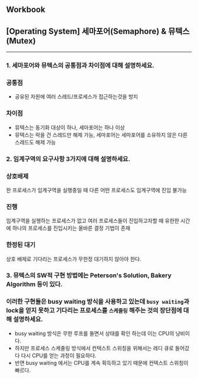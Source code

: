 ## Workbook
## [Operating System] 세마포어(Semaphore) & 뮤텍스(Mutex)
---
### 1. 세마포어와 뮤텍스의 공통점과 차이점에 대해 설명하세요.
### 공통점
* 공유된 자원에 여러 스레드/프로세스가 접근하는것을 방지
### 차이점
* 뮤텍스는 동기화 대상이 하나, 세마포어는 하나 이상
* 뮤텍스는 락을 건 스레드만 해제 가능, 세마포어는 세마포어를 소유하지 않은 다른 스레드도 해제 가능
  
  
### 2. 임계구역의 요구사항 3가지에 대해 설명하세요.
### 상호배제
한 프로세스가 임계구역을 실행중일 때 다른 어떤 프로세스도 임계구역에 진입 불가능
### 진행
임계구역을 실행하는 프로세스가 없고 여러 프로세스들이 진입하고자할 때 유한한 시간에 하나의 프로세스를 진입시키는 올바른 결정 기법이 존재
### 한정된 대기
상호 배제로 기다리는 프로세스가 무한정 대기하지 않아야 한다.

### 3. 뮤텍스의 SW적 구현 방법에는 Peterson's Solution, Bakery Algorithm 등이 있다.
### 이러한 구현들은 busy waiting 방식을 사용하고 있는데 `busy waiting`과 lock을 얻지 못하고 기다리는 프로세스를 `스케줄링` 해주는 것의 장단점에 대해 설명하세요. 
* busy waiting 방식은 무한 루프를 돌면서 상태를 확인 하는데 이는 CPU의 낭비이다.
* 하지만 프로세스 스케줄링 방식에서 컨텍스트 스위칭을 위해서는 레디 큐로 들어갔다 다시 CPU를 얻는 과정이 필요하다.
* 반면 busy waiting 에서는 CPU를 계속 획득하고 있기 때문에 컨텍스트 스위칭이 빠르다.